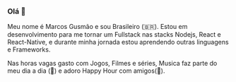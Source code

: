 ### Olá 👋

Meu nome é Marcos Gusmão e sou Brasileiro (🇧🇷). Estou em desenvolvimento para me tornar um Fullstack nas stacks Nodejs, React e React-Native, e durante minha jornada estou aprendendo outras linguagens e Frameworks.

Nas horas vagas gasto com Jogos, Filmes e séries, Musica faz parte do meu dia a dia (🎵) e adoro Happy Hour com amigos(🍺).

<!--
**marcosgusmao/marcosgusmao** is a ✨ _special_ ✨ repository because its `README.md` (this file) appears on your GitHub profile.

Here are some ideas to get you started:

- 🔭 I’m currently working on ...
- 🌱 I’m currently learning ...
- 👯 I’m looking to collaborate on ...
- 🤔 I’m looking for help with ...
- 💬 Ask me about ...
- 📫 How to reach me: ...
- 😄 Pronouns: ...
- ⚡ Fun fact: ...
-->
